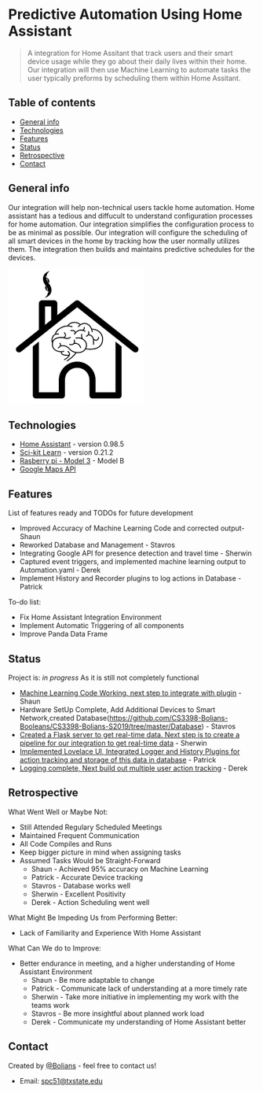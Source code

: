 # Predictive Automation Using Home Assistant
> A integration for Home Assitant that track users and their smart device usage while they go about their daily lives within their home. Our integration will then use Machine Learning to automate tasks the user typically preforms by scheduling them within Home Assitant. 

## Table of contents
* [General info](#general-info)
* [Technologies](#technologies)
* [Features](#features)
* [Status](#status)
* [Retrospective](#retrospective)
* [Contact](#contact)

## General info
Our integration will help non-technical users tackle home automation. Home assistant has a tedious and diffucult to understand configuration processes for home automation. Our integration simplifies the configuration process to be as minimal as possible. Our integration will configure the scheduling of all smart devices in the home by tracking how the user normally utilizes them. The integration then builds and maintains predictive schedules for the devices.   


![Example screenshot](./img/icon.png)

## Technologies
* [Home Assistant](https://www.home-assistant.io/) - version 0.98.5
* [Sci-kit Learn](https://scikit-learn.org/stable/) - version 0.21.2
* [Rasberry pi - Model 3](https://www.raspberrypi.org/products/raspberry-pi-3-model-b/) - Model B
* [Google Maps API](https://developers.google.com/maps/documentation/)

[//]: <> (## Setup)
[//]: <> (Describe how to install / setup your local environement / add link to demo version.)

[//]: <> (## Code Examples)
[//]: <> (Show examples of usage:)
[//]: <> (`put-your-code-here`)

## Features
List of features ready and TODOs for future development

* Improved Accuracy of Machine Learning Code and corrected output- Shaun
* Reworked Database and Management - Stavros
* Integrating Google API for presence detection and travel time - Sherwin
* Captured event triggers, and implemented machine learning output to Automation.yaml - Derek
* Implement History and Recorder plugins to log actions in Database - Patrick



To-do list:
* Fix Home Assistant Integration Environment
* Implement Automatic Triggering of all components
* Improve Panda Data Frame

## Status
Project is: _in progress_ As it is still not completely functional
* [Machine Learning Code Working, next step to integrate with plugin](https://github.com/CS3398-Bolians-Booleans/CS3398-Bolians-S2019/tree/master/machine%20learning) - Shaun
* Hardware SetUp Complete, Add Additional Devices to Smart Network,created Database(https://github.com/CS3398-Bolians-Booleans/CS3398-Bolians-S2019/tree/master/Database) - Stavros
* [Created a Flask server to get real-time data. Next step is to create a pipeline for our integration to get real-time data](https://github.com/CS3398-Bolians-Booleans/CS3398-Bolians-S2019/tree/master/Architecture%20and%20API) - Sherwin
* [Implemented Lovelace UI, Integrated Logger and History Plugins for action tracking and storage of this data in database](https://github.com/CS3398-Bolians-Booleans/CS3398-Bolians-S2019/blob/master/BasicPlugin%20-%20Scaffold) - Patrick
* [Logging complete, Next build out multiple user action tracking](https://github.com/CS3398-Bolians-Booleans/CS3398-Bolians-S2019/tree/master/user%20location) - Derek 

## Retrospective
What Went Well or Maybe Not:
* Still Attended Regulary Scheduled Meetings
* Maintained Frequent Communication
* All Code Compiles and Runs
* Keep bigger picture in mind when assigning tasks
* Assumed Tasks Would be Straight-Forward
  * Shaun - Achieved 95% accuracy on Machine Learning
  * Patrick - Accurate Device tracking 
  * Stavros - Database works well
  * Sherwin - Excellent Positivity
  * Derek - Action Scheduling went well
     

What Might Be Impeding Us from Performing Better:
* Lack of Familiarity and Experience With Home Assistant

What Can We do to Improve:
* Better endurance in meeting, and a higher understanding of Home Assistant Environment
  * Shaun - Be more adaptable to change
  * Patrick - Communicate lack of understanding at a more timely rate
  * Sherwin - Take more initiative in implementing my work with the teams work
  * Stavros - Be more insightful about planned work load
  * Derek - Communicate my understanding of Home Assistant better
  
  


[//]: <> (## Inspiration)
[//]: <> (Add here credits. Project inspired by..., based on...)

## Contact
Created by [@Bolians](https://github.com/CS3398-Bolians-Booleans) - feel free to contact us! 
* Email: spc51@txstate.edu
